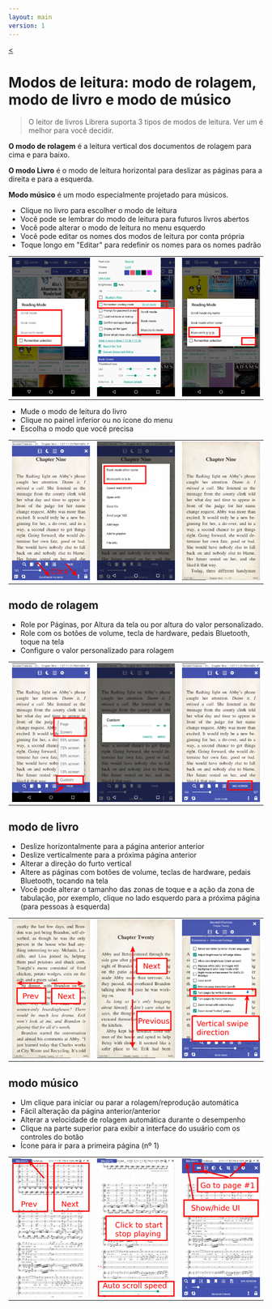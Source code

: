```yaml
---
layout: main
version: 1
---
```

[<](/wiki/faq/pt)

# Modos de leitura: modo de rolagem, modo de livro e modo de músico

> O leitor de livros Librera suporta 3 tipos de modos de leitura. Ver um é melhor para você decidir.

**O modo de rolagem** é a leitura vertical dos documentos de rolagem para cima e para baixo.

**O modo Livro** é o modo de leitura horizontal para deslizar as páginas para a direita e para a esquerda.

**Modo músico** é um modo especialmente projetado para músicos.

* Clique no livro para escolher o modo de leitura
* Você pode se lembrar do modo de leitura para futuros livros abertos
* Você pode alterar o modo de leitura no menu esquerdo
* Você pode editar os nomes dos modos de leitura por conta própria
* Toque longo em &quot;Editar&quot; para redefinir os nomes para os nomes padrão

||||
|-|-|-|
|![](1.png)|![](2.png)|![](3.png)|

* Mude o modo de leitura do livro
* Clique no painel inferior ou no ícone do menu
* Escolha o modo que você precisa

||||
|-|-|-|
|![](4.png)|![](5.png)|![](6.png)|

## modo de rolagem

* Role por Páginas, por Altura da tela ou por altura do valor personalizado.
* Role com os botões de volume, tecla de hardware, pedais Bluetooth, toque na tela
* Configure o valor personalizado para rolagem

||||
|-|-|-|
|![](7.png)|![](8.png)|![](9.png)|


## modo de livro
* Deslize horizontalmente para a página anterior anterior
* Deslize verticalmente para a próxima página anterior
* Alterar a direção do furto vertical
* Altere as páginas com botões de volume, teclas de hardware, pedais Bluetooth, tocando na tela
* Você pode alterar o tamanho das zonas de toque e a ação da zona de tabulação, por exemplo, clique no lado esquerdo para a próxima página (para pessoas à esquerda)

||||
|-|-|-|
|![](10.png)|![](11.png)|![](12.png)|

## modo músico
* Um clique para iniciar ou parar a rolagem/reprodução automática
* Fácil alteração da página anterior/anterior
* Alterar a velocidade de rolagem automática durante o desempenho
* Clique na parte superior para exibir a interface do usuário com os controles do botão
* Ícone para ir para a primeira página (nº 1)

||||
|-|-|-|
|![](13.png)|![](14.png)|![](15.png)|


